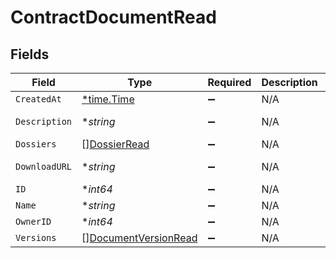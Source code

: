 # ContractDocumentRead


## Fields

| Field                                                               | Type                                                                | Required                                                            | Description                                                         | Example                                                             |
| ------------------------------------------------------------------- | ------------------------------------------------------------------- | ------------------------------------------------------------------- | ------------------------------------------------------------------- | ------------------------------------------------------------------- |
| `CreatedAt`                                                         | [*time.Time](https://pkg.go.dev/time#Time)                          | :heavy_minus_sign:                                                  | N/A                                                                 |                                                                     |
| `Description`                                                       | **string*                                                           | :heavy_minus_sign:                                                  | N/A                                                                 | This document was uploaded to Contractify.                          |
| `Dossiers`                                                          | [][DossierRead](../../models/shared/dossierread.md)                 | :heavy_minus_sign:                                                  | N/A                                                                 |                                                                     |
| `DownloadURL`                                                       | **string*                                                           | :heavy_minus_sign:                                                  | N/A                                                                 | https://example.org/download-link-signed                            |
| `ID`                                                                | **int64*                                                            | :heavy_minus_sign:                                                  | N/A                                                                 | 1                                                                   |
| `Name`                                                              | **string*                                                           | :heavy_minus_sign:                                                  | N/A                                                                 | my-awesome-document.pdf                                             |
| `OwnerID`                                                           | **int64*                                                            | :heavy_minus_sign:                                                  | N/A                                                                 | 1                                                                   |
| `Versions`                                                          | [][DocumentVersionRead](../../models/shared/documentversionread.md) | :heavy_minus_sign:                                                  | N/A                                                                 |                                                                     |